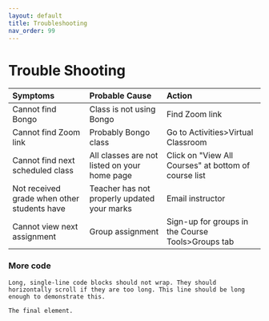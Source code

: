 ```yaml
---
layout: default
title: Troubleshooting
nav_order: 99
---
```


# Trouble Shooting

| Symptoms        | Probable Cause        | Action |
|:-------------|:------------------|:------|
| Cannot find Bongo       | Class is not using Bongo | Find Zoom link  |
| Cannot find Zoom link| Probably Bongo class  | Go to Activities>Virtual Classroom  |
| Cannot find next scheduled class         | All classes are not listed on your home page      | Click on "View All Courses" at bottom of course list   |
| Not received grade when other students have       | Teacher has not properly updated your marks | Email instructor  |
| Cannot view next assignment           | Group assignment | Sign-up for groups in the Course Tools>Groups tab  |


  
### More code

```
Long, single-line code blocks should not wrap. They should horizontally scroll if they are too long. This line should be long enough to demonstrate this.
```

```
The final element.
```
